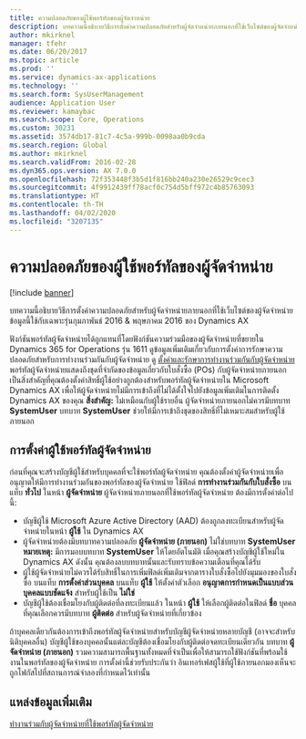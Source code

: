 ```yaml
---
title: ความปลอดภัยของผู้ใช้พอร์ทัลของผู้จัดจำหน่าย
description: บทความนี้อธิบายวิธีการตั้งค่าความปลอดภัยสำหรับผู้จัดจำหน่ายภายนอกที่ใช้เว็บไซต์ของผู้จัดจำหน่าย ข้อมูลนี้ใช้กับเฉพาะรุ่นกุมภาพันธ์ 2016 &amp; พฤษภาคม 2016 ของ Dynamics AX
author: mkirknel
manager: tfehr
ms.date: 06/20/2017
ms.topic: article
ms.prod: ''
ms.service: dynamics-ax-applications
ms.technology: ''
ms.search.form: SysUserManagement
audience: Application User
ms.reviewer: kamaybac
ms.search.scope: Core, Operations
ms.custom: 30231
ms.assetid: 3574db17-81c7-4c5a-999b-0098aa0b9cda
ms.search.region: Global
ms.author: mkirknel
ms.search.validFrom: 2016-02-28
ms.dyn365.ops.version: AX 7.0.0
ms.openlocfilehash: 72f353448f3b5d1f816bb240a230e26529c9cec3
ms.sourcegitcommit: 4f9912439ff78acf0c754d5bff972c4b85763093
ms.translationtype: HT
ms.contentlocale: th-TH
ms.lasthandoff: 04/02/2020
ms.locfileid: "3207135"
---
```

# <a name="vendor-portal-user-security"></a>ความปลอดภัยของผู้ใช้พอร์ทัลของผู้จัดจำหน่าย

[!include [banner](../includes/banner.md)]

บทความนี้อธิบายวิธีการตั้งค่าความปลอดภัยสำหรับผู้จัดจำหน่ายภายนอกที่ใช้เว็บไซต์ของผู้จัดจำหน่าย ข้อมูลนี้ใช้กับเฉพาะรุ่นกุมภาพันธ์ 2016 &amp; พฤษภาคม 2016 ของ Dynamics AX

ฟังก์ชันพอร์ทัลผู้จัดจำหน่ายได้ถูกแทนที่โดยฟังก์ชันความร่วมมือของผู้จัดจำหน่ายที่ขยายใน Dynamics 365 for Operations รุ่น 1611 ดูข้อมูลเพิ่มเติมเกี่ยวกับการตั้งค่าการรักษาความปลอดภัยสำหรับการทำงานร่วมกันกับผู้จัดจำหน่าย ดู [ตั้งค่าและรักษาการทำงานร่วมกันกับผู้จัดจำหน่าย](set-up-maintain-vendor-collaboration.md) พอร์ทัลผู้จัดจำหน่ายแสดงถึงชุดที่จำกัดของข้อมูลเกี่ยวกับใบสั่งซื้อ (POs) กับผู้จัดจำหน่ายภายนอก เป็นสิ่งสำคัญที่คุณต้องตั้งค่าสิทธิ์ผู้ใช้อย่างถูกต้องสำหรับพอร์ทัลผู้จัดจำหน่ายใน Microsoft Dynamics AX เพื่อให้ผู้จัดจำหน่ายไม่มีการเข้าถึงที่ไม่ได้ตั้งใจไปยังข้อมูลเพิ่มเติมในการติดตั้ง Dynamics AX ของคุณ **สิ่งสำคัญ:** ไม่เหมือนกับผู้ใช้รายอื่น ผู้จัดจำหน่ายภายนอกไม่ควรมีบทบาท **SystemUser** บทบาท **SystemUser** ช่วยให้มีการเข้าถึงชุดของสิทธิ์ที่ไม่เหมาะสมสำหรับผู้ใช้ภายนอก

## <a name="setting-up-a-vendor-portal-user"></a>การตั้งค่าผู้ใช้พอร์ทัลผู้จัดจำหน่าย
ก่อนที่คุณจะสร้างบัญชีผู้ใช้สำหรับบุคคลที่จะใช้พอร์ทัลผู้จัดจำหน่าย คุณต้องตั้งค่าผู้จัดจำหน่ายเพื่ออนุญาตให้มีการทำงานร่วมกันของพอร์ทัลของผู้จัดจำหน่าย ใช้ฟิลด์ **การทำงานร่วมกันกับใบสั่งซื้อ** บนแท็บ **ทั่วไป** ในหน้า **ผู้จัดจำหน่าย** ผู้จัดจำหน่ายภายนอกที่ใช้พอร์ทัลผู้จัดจำหน่าย ต้องมีการตั้งค่าต่อไปนี้:

-   บัญชีผู้ใช้ Microsoft Azure Active Directory (AAD) ต้องถูกลงทะเบียนสำหรับผู้จัดจำหน่ายในหน้า **ผู้ใช้** ใน Dynamics AX
-   ผู้จัดจำหน่ายต้องมีบทบาทความปลอดภัย **ผู้จัดจำหน่าย (ภายนอก)** ไม่ใช่บทบาท **SystemUser** **หมายเหตุ:** มีการมอบบทบาท **SystemUser** ให้โดยอัตโนมัติ เมื่อคุณสร้างบัญชีผู้ใช้ใหม่ใน Dynamics AX ดังนั้น คุณต้องลบบทบาทนั้นและรับทราบข้อความเตือนที่คุณได้รับ
-   ผู้ใช้ผู้จัดจำหน่ายไม่ควรได้รับสิทธิ์ในการเพิ่มฟิลด์เพิ่มเติมจากตารางใบสั่งซื้อไปยังมุมมองของใบสั่งซื้อ บนแท็บ **การตั้งค่าส่วนบุคคล** บนแท็บ **ผู้ใช้** ให้ตั้งค่าตัวเลือก **อนุญาตการกำหนดเป็นแบบส่วนบุคคลแบบชัดแจ้ง** สำหรับผู้ใช้เป็น **ไม่ใช่**
-   บัญชีผู้ใช้ต้องเชื่อมโยงกับผู้ติดต่อที่ลงทะเบียนแล้ว ในหน้า **ผู้ใช้** ให้เลือกผู้ติดต่อในฟิลด์ **ชื่อ** บุคคลที่คุณเลือกควรมีบทบาท **ผู้ติดต่อ** สำหรับผู้จัดจำหน่ายที่เกี่ยวข้อง

ถ้าบุคคลเดียวกันต้องการเข้าถึงพอร์ทัลผู้จัดจำหน่ายสำหรับบัญชีผู้จัดจำหน่ายหลายบัญชี (อาจจะสำหรับนิติบุคคลอื่น) บัญชีผู้ใช้ของบุคคลนั้นแต่ละบัญชีต้องเชื่อมโยงกับผู้ติดต่อจดทะเบียนเดียวกัน บทบาท **ผู้จัดจำหน่าย (ภายนอก)** รวมความสามารถพื้นฐานทั้งหมดที่จำเป็นเพื่อให้สามารถใช้ฟังก์ชันที่พร้อมใช้งานในพอร์ทัลของผู้จัดจำหน่าย การตั้งค่านี้ช่วยรับประกันว่า อินเทอร์เฟสผู้ใช้ที่ผู้ใช้ภายนอกมองเห็นจะถูกโฟกัสไปที่สถานการณ์จำลองที่กำหนดไว้เท่านั้น

<a name="additional-resources"></a>แหล่งข้อมูลเพิ่มเติม
--------

[ทำงานร่วมกับผู้จัดจำหน่ายที่ใช้พอร์ทัลผู้จัดจำหน่าย](collaborate-vendors-vendor-portal.md)



